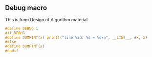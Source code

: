 ## Debug macro

This is from Design of Algorithm material

```c
#define DEBUG 1
#if DEBUG
#define DUMPINT(x) printf("line %3d: %s = %d\n", __LINE__, #x, x)
#else
#define DUMPINT(x)
#endif
```
